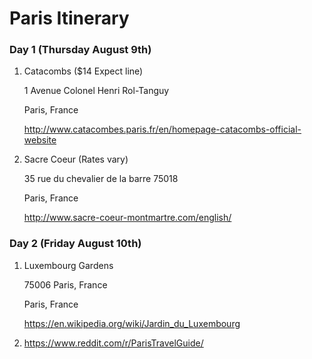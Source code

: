 # Paris Itinerary

### Day 1 (Thursday August 9th)

1. Catacombs ($14 Expect line)

   1 Avenue Colonel Henri Rol-Tanguy

   Paris, France

   http://www.catacombes.paris.fr/en/homepage-catacombs-official-website

2. Sacre Coeur (Rates vary)
   
   35 rue du chevalier de la barre 75018
   
   Paris, France

   http://www.sacre-coeur-montmartre.com/english/
   
### Day 2 (Friday August 10th)

1. Luxembourg Gardens

   75006 Paris, France

   Paris, France
   
   https://en.wikipedia.org/wiki/Jardin_du_Luxembourg
   
2. https://www.reddit.com/r/ParisTravelGuide/
